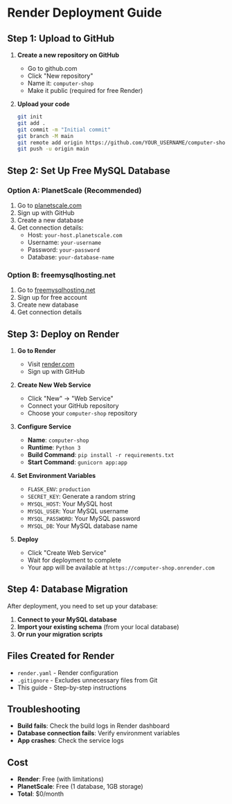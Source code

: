 # Render Deployment Guide

## Step 1: Upload to GitHub

1. **Create a new repository on GitHub**
   - Go to github.com
   - Click "New repository"
   - Name it: `computer-shop`
   - Make it public (required for free Render)

2. **Upload your code**
   ```bash
   git init
   git add .
   git commit -m "Initial commit"
   git branch -M main
   git remote add origin https://github.com/YOUR_USERNAME/computer-shop.git
   git push -u origin main
   ```

## Step 2: Set Up Free MySQL Database

### Option A: PlanetScale (Recommended)
1. Go to [planetscale.com](https://planetscale.com)
2. Sign up with GitHub
3. Create a new database
4. Get connection details:
   - Host: `your-host.planetscale.com`
   - Username: `your-username`
   - Password: `your-password`
   - Database: `your-database-name`

### Option B: freemysqlhosting.net
1. Go to [freemysqlhosting.net](https://freemysqlhosting.net)
2. Sign up for free account
3. Create new database
4. Get connection details

## Step 3: Deploy on Render

1. **Go to Render**
   - Visit [render.com](https://render.com)
   - Sign up with GitHub

2. **Create New Web Service**
   - Click "New" → "Web Service"
   - Connect your GitHub repository
   - Choose your `computer-shop` repository

3. **Configure Service**
   - **Name**: `computer-shop`
   - **Runtime**: `Python 3`
   - **Build Command**: `pip install -r requirements.txt`
   - **Start Command**: `gunicorn app:app`

4. **Set Environment Variables**
   - `FLASK_ENV`: `production`
   - `SECRET_KEY`: Generate a random string
   - `MYSQL_HOST`: Your MySQL host
   - `MYSQL_USER`: Your MySQL username
   - `MYSQL_PASSWORD`: Your MySQL password
   - `MYSQL_DB`: Your MySQL database name

5. **Deploy**
   - Click "Create Web Service"
   - Wait for deployment to complete
   - Your app will be available at `https://computer-shop.onrender.com`

## Step 4: Database Migration

After deployment, you need to set up your database:

1. **Connect to your MySQL database**
2. **Import your existing schema** (from your local database)
3. **Or run your migration scripts**

## Files Created for Render

- `render.yaml` - Render configuration
- `.gitignore` - Excludes unnecessary files from Git
- This guide - Step-by-step instructions

## Troubleshooting

- **Build fails**: Check the build logs in Render dashboard
- **Database connection fails**: Verify environment variables
- **App crashes**: Check the service logs

## Cost

- **Render**: Free (with limitations)
- **PlanetScale**: Free (1 database, 1GB storage)
- **Total**: $0/month
